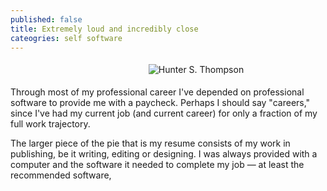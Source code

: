 ```yaml
---
published: false
title: Extremely loud and incredibly close
cateogries: self software
---
```

<figure style="text-align: center; padding: 5px; width: 100%;"><img alt="Hunter S. Thompson" src="{{ {{site.baseurl}}/images/hst_weird.jpg"></figure>

Through most of my professional career I've depended on professional software to provide me with a paycheck. Perhaps I should say "careers," since I've had my current job (and current career) for only a fraction of my full work trajectory.

The larger piece of the pie that is my resume consists of my work in publishing, be it writing, editing or designing. I was always provided with a computer and the software it needed to complete my job — at least the recommended software,